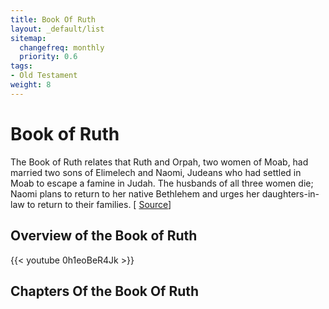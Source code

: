 ```yaml
---
title: Book Of Ruth
layout: _default/list
sitemap:
  changefreq: monthly
  priority: 0.6
tags:
- Old Testament
weight: 8
---
```

# Book of Ruth

The Book of Ruth relates that Ruth and Orpah, two women of Moab, had married two sons of Elimelech and Naomi, Judeans who had settled in Moab to escape a famine in Judah. The husbands of all three women die; Naomi plans to return to her native Bethlehem and urges her daughters-in-law to return to their families. [ [Source](https://www.britannica.com/biography/Ruth-biblical-figure)]

## Overview of the Book of Ruth
{{< youtube 0h1eoBeR4Jk >}}

## Chapters Of the Book Of Ruth
